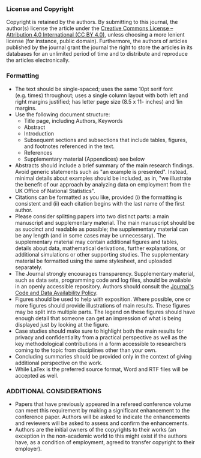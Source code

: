 ### License and Copyright 

Copyright is retained by the authors. By submitting to this journal, the author(s) license the article under the [Creative Commons License – Attribution 4.0 International (CC BY 4.0)](https://creativecommons.org/licenses/by/4.0/), unless choosing a more lenient license (for instance, public domain). Furthermore, the authors of articles published by the journal grant the journal the right to store the articles in its databases for an unlimited period of time and to distribute and reproduce the articles electronically. 

### Formatting 

- The text should be single-spaced; uses the same 10pt serif font (e.g. times) throughout; uses a single column layout with both left and right margins justified; has letter page size (8.5 x 11- inches) and 1in margins.
- Use the following document structure:
  - Title page, including Authors, Keywords
  - Abstract
  - Introduction
  - Subsequent sections and subsections that include tables, figures, and footnotes referenced in the text.
  - References
  - Supplementary material (Appendices) see below
- Abstracts should include a brief summary of the main research findings. Avoid generic statements such as "an example is presented". Instead, minimal details about examples should be included, as in, "we illustrate the benefit of our approach by analyzing data on employment from the UK Office of National Statistics".
- Citations can be formatted as you like, provided (i) the formatting is consistent and (ii) each citation begins with the last name of the first author.
- Please consider splitting papers into two distinct parts: a main manuscript and supplementary material. The main manuscript should be as succinct and readable as possible; the supplementary material can be any length (and in some cases may be unnecessary). The supplementary material may contain additional figures and tables, details about data, mathematical derivations, further explanations, or additional simulations or other supporting studies.  The supplementary material be formatted using the same stylesheet, and uploaded separately.
- The Journal strongly encourages transparency. Supplementary material, such as data sets, programming code and log files, should be available in an openly accessible repository. Authors should consult the [Journal's Code and Data Availability Policy](/index.php/jpc/management/codedataavailabilitypolicy).
- Figures should be used to help with exposition. Where possible, one or more figures should provide illustrations of main results. These figures may be split into multiple parts. The legend on these figures should have enough detail that someone can get an impression of what is being displayed just by looking at the figure.
- Case studies should make sure to highlight both the main results for privacy and confidentiality from a practical perspective as well as the key methodological contributions in a form accessible to researchers coming to the topic from disciplines other than your own.
- Concluding summaries should be provided only in the context of giving additional perspective on the work.
- While LaTex is the preferred source format, Word and RTF files will be accepted as well.

### ADDITIONAL CONSIDERATIONS

- Papers that have previously appeared in a refereed conference volume can meet this requirement by making a significant enhancement to the conference paper. Authors will be asked to indicate the enhancements and reviewers will be asked to assess and confirm the enhancements.
- Authors are the initial owners of the copyrights to their works (an exception in the non-academic world to this might exist if the authors have, as a condition of employment, agreed to transfer copyright to their employer).
